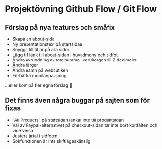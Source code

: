 # Projektövning Github Flow / Git Flow

## Förslag på nya features och småfix
- Skapa en about-sida
- Ny presentationstext på startsidan
- Snygga till titlar på alla sidor
- Lägg till länk till about-sidan i huvudmeny och sidfot
- Ändra avrundning av totalsumma i varukorgen till 2 decimaler
- Ändra färger
- Ändra namn på webbutiken
- Förbättra mobilanpassning

...eller kom på fler egna förslag 🙂

## Det finns även några buggar på sajten som för fixas
- "All Products" på startsidan länkar inte till produktsidan
- Val av Paypal-alternativet på checkout-sidan tar inte bort kortfälten och vice versa
- Justera årtal i sidfoten
- Sökfunktionen är inte skiftlägeskänslig
